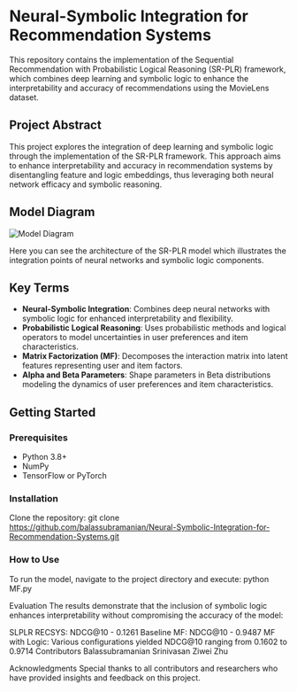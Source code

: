# Neural-Symbolic Integration for Recommendation Systems

This repository contains the implementation of the Sequential Recommendation with Probabilistic Logical Reasoning (SR-PLR) framework, which combines deep learning and symbolic logic to enhance the interpretability and accuracy of recommendations using the MovieLens dataset.

## Project Abstract

This project explores the integration of deep learning and symbolic logic through the implementation of the SR-PLR framework. This approach aims to enhance interpretability and accuracy in recommendation systems by disentangling feature and logic embeddings, thus leveraging both neural network efficacy and symbolic reasoning.

## Model Diagram

![Model Diagram](path/to/your/model_diagram.png)

Here you can see the architecture of the SR-PLR model which illustrates the integration points of neural networks and symbolic logic components.

## Key Terms

- **Neural-Symbolic Integration**: Combines deep neural networks with symbolic logic for enhanced interpretability and flexibility.
- **Probabilistic Logical Reasoning**: Uses probabilistic methods and logical operators to model uncertainties in user preferences and item characteristics.
- **Matrix Factorization (MF)**: Decomposes the interaction matrix into latent features representing user and item factors.
- **Alpha and Beta Parameters**: Shape parameters in Beta distributions modeling the dynamics of user preferences and item characteristics.

## Getting Started

### Prerequisites

- Python 3.8+
- NumPy
- TensorFlow or PyTorch

### Installation

Clone the repository:
git clone https://github.com/balassubramanian/Neural-Symbolic-Integration-for-Recommendation-Systems.git

### How to Use

To run the model, navigate to the project directory and execute:
python MF.py


Evaluation
The results demonstrate that the inclusion of symbolic logic enhances interpretability without compromising the accuracy of the model:

SLPLR RECSYS: NDCG@10 - 0.1261
Baseline MF: NDCG@10 - 0.9487
MF with Logic: Various configurations yielded NDCG@10 ranging from 0.1602 to 0.9714
Contributors
Balassubramanian Srinivasan
Ziwei Zhu

Acknowledgments
Special thanks to all contributors and researchers who have provided insights and feedback on this project.


